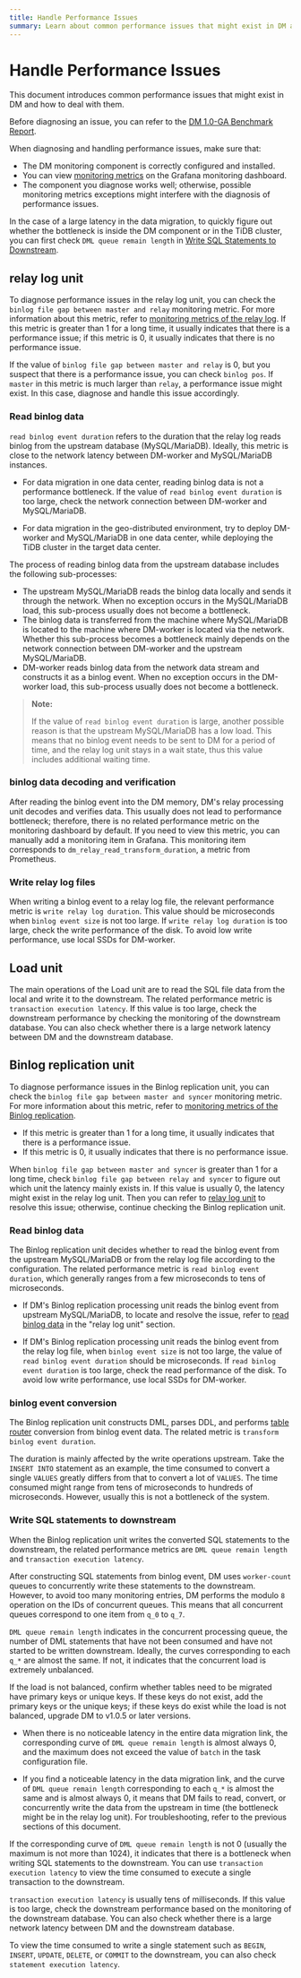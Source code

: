 ```yaml
---
title: Handle Performance Issues
summary: Learn about common performance issues that might exist in DM and how to deal with them.
---
```


# Handle Performance Issues

This document introduces common performance issues that might exist in DM and how to deal with them.

Before diagnosing an issue, you can refer to the [DM 1.0-GA Benchmark Report](benchmark-v1.0-ga.md).

When diagnosing and handling performance issues, make sure that:

- The DM monitoring component is correctly configured and installed.
- You can view [monitoring metrics](monitor-a-dm-cluster.md#task) on the Grafana monitoring dashboard.
- The component you diagnose works well; otherwise, possible monitoring metrics exceptions might interfere with the diagnosis of performance issues.

In the case of a large latency in the data migration, to quickly figure out whether the bottleneck is inside the DM component or in the TiDB cluster, you can first check `DML queue remain length` in [Write SQL Statements to Downstream](#write-sql-statements-to-downstream).

## relay log unit

To diagnose performance issues in the relay log unit, you can check the `binlog file gap between master and relay` monitoring metric. For more information about this metric, refer to [monitoring metrics of the relay log](monitor-a-dm-cluster.md#relay-log). If this metric is greater than 1 for a long time, it usually indicates that there is a performance issue; if this metric is 0, it usually indicates that there is no performance issue.

If the value of `binlog file gap between master and relay` is 0, but you suspect that there is a performance issue, you can check `binlog pos`. If `master` in this metric is much larger than `relay`, a performance issue might exist. In this case, diagnose and handle this issue accordingly.

### Read binlog data

`read binlog event duration` refers to the duration that the relay log reads binlog from the upstream database (MySQL/MariaDB). Ideally, this metric is close to the network latency between DM-worker and MySQL/MariaDB instances.

- For data migration in one data center, reading binlog data is not a performance bottleneck. If the value of `read binlog event duration` is too large, check the network connection between DM-worker and MySQL/MariaDB.

- For data migration in the geo-distributed environment, try to deploy DM-worker and MySQL/MariaDB in one data center, while deploying the TiDB cluster in the target data center.

The process of reading binlog data from the upstream database includes the following sub-processes:

- The upstream MySQL/MariaDB reads the binlog data locally and sends it through the network. When no exception occurs in the MySQL/MariaDB load, this sub-process usually does not become a bottleneck.
- The binlog data is transferred from the machine where MySQL/MariaDB is located to the machine where DM-worker is located via the network. Whether this sub-process becomes a bottleneck mainly depends on the network connection between DM-worker and the upstream MySQL/MariaDB.
- DM-worker reads binlog data from the network data stream and constructs it as a binlog event. When no exception occurs in the DM-worker load, this sub-process usually does not become a bottleneck.

> **Note:**
>
> If the value of `read binlog event duration` is large, another possible reason is that the upstream MySQL/MariaDB has a low load. This means that no binlog event needs to be sent to DM for a period of time, and the relay log unit stays in a wait state, thus this value includes additional waiting time.

### binlog data decoding and verification

After reading the binlog event into the DM memory, DM's relay processing unit decodes and verifies data. This usually does not lead to performance bottleneck; therefore, there is no related performance metric on the monitoring dashboard by default. If you need to view this metric, you can manually add a monitoring item in Grafana. This monitoring item corresponds to `dm_relay_read_transform_duration`, a metric from Prometheus.

### Write relay log files

When writing a binlog event to a relay log file, the relevant performance metric is `write relay log duration`. This value should be microseconds when `binlog event size` is not too large. If `write relay log duration` is too large, check the write performance of the disk. To avoid low write performance, use local SSDs for DM-worker.

## Load unit

The main operations of the Load unit are to read the SQL file data from the local and write it to the downstream. The related performance metric is `transaction execution latency`. If this value is too large, check the downstream performance by checking the monitoring of the downstream database. You can also check whether there is a large network latency between DM and the downstream database.

## Binlog replication unit

To diagnose performance issues in the Binlog replication unit, you can check the `binlog file gap between master and syncer` monitoring metric. For more information about this metric, refer to [monitoring metrics of the Binlog replication](monitor-a-dm-cluster.md#binlog-migration). 

- If this metric is greater than 1 for a long time, it usually indicates that there is a performance issue.
- If this metric is 0, it usually indicates that there is no performance issue.

When `binlog file gap between master and syncer` is greater than 1 for a long time, check `binlog file gap between relay and syncer` to figure out which unit the latency mainly exists in. If this value is usually 0, the latency might exist in the relay log unit. Then you can refer to [relay log unit](#relay-log-unit) to resolve this issue; otherwise, continue checking the Binlog replication unit.

### Read binlog data

The Binlog replication unit decides whether to read the binlog event from the upstream MySQL/MariaDB or from the relay log file according to the configuration. The related performance metric is `read binlog event duration`, which generally ranges from a few microseconds to tens of microseconds.

- If DM's Binlog replication processing unit reads the binlog event from upstream MySQL/MariaDB, to locate and resolve the issue, refer to [read binlog data](#read-binlog-data) in the "relay log unit" section.

- If DM's Binlog replication processing unit reads the binlog event from the relay log file, when `binlog event size` is not too large, the value of `read binlog event duration` should be microseconds. If `read binlog event duration` is too large, check the read performance of the disk. To avoid low write performance, use local SSDs for DM-worker.

### binlog event conversion

The Binlog replication unit constructs DML, parses DDL, and performs [table router](key-features.md#table-routing) conversion from binlog event data. The related metric is `transform binlog event duration`.

The duration is mainly affected by the write operations upstream. Take the `INSERT INTO` statement as an example, the time consumed to convert a single `VALUES` greatly differs from that to convert a lot of `VALUES`. The time consumed might range from tens of microseconds to hundreds of microseconds. However, usually this is not a bottleneck of the system.

### Write SQL statements to downstream

When the Binlog replication unit writes the converted SQL statements to the downstream, the related performance metrics are `DML queue remain length` and `transaction execution latency`.

After constructing SQL statements from binlog event, DM uses `worker-count` queues to concurrently write these statements to the downstream. However, to avoid too many monitoring entries, DM performs the modulo `8` operation on the IDs of concurrent queues. This means that all concurrent queues correspond to one item from `q_0` to `q_7`.

`DML queue remain length` indicates in the concurrent processing queue, the number of DML statements that have not been consumed and have not started to be written downstream. Ideally, the curves corresponding to each `q_*` are almost the same. If not, it indicates that the concurrent load is extremely unbalanced.

If the load is not balanced, confirm whether tables need to be migrated have primary keys or unique keys. If these keys do not exist, add the primary keys or the unique keys; if these keys do exist while the load is not balanced, upgrade DM to v1.0.5 or later versions.

- When there is no noticeable latency in the entire data migration link, the corresponding curve of `DML queue remain length` is almost always 0, and the maximum does not exceed the value of `batch` in the task configuration file.

- If you find a noticeable latency in the data migration link, and the curve of `DML queue remain length` corresponding to each `q_*` is almost the same and is almost always 0, it means that DM fails to read, convert, or concurrently write the data from the upstream in time (the bottleneck might be in the relay log unit). For troubleshooting, refer to the previous sections of this document.

If the corresponding curve of `DML queue remain length` is not 0 (usually the maximum is not more than 1024), it indicates that there is a bottleneck when writing SQL statements to the downstream. You can use `transaction execution latency` to view the time consumed to execute a single transaction to the downstream.

`transaction execution latency` is usually tens of milliseconds. If this value is too large, check the downstream performance based on the monitoring of the downstream database. You can also check whether there is a large network latency between DM and the downstream database.

To view the time consumed to write a single statement such as `BEGIN`, `INSERT`, `UPDATE`, `DELETE`, or `COMMIT` to the downstream, you can also check `statement execution latency`.
